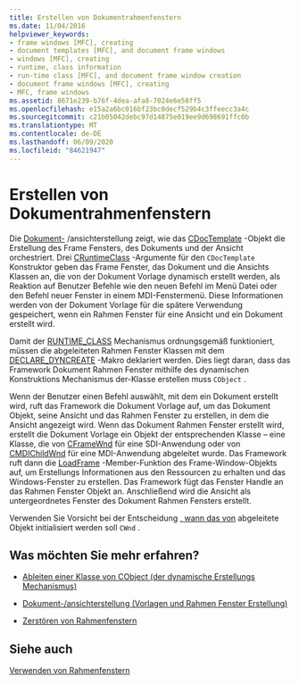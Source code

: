 ```yaml
---
title: Erstellen von Dokumentrahmenfenstern
ms.date: 11/04/2016
helpviewer_keywords:
- frame windows [MFC], creating
- document templates [MFC], and document frame windows
- windows [MFC], creating
- runtime, class information
- run-time class [MFC], and document frame window creation
- document frame windows [MFC], creating
- MFC, frame windows
ms.assetid: 8671e239-b76f-4dea-afa8-7024e6e58ff5
ms.openlocfilehash: e15a2a6bc016bf23bc0decf529b4c3ffeecc3a4c
ms.sourcegitcommit: c21b05042debc97d14875e019ee9d698691ffc0b
ms.translationtype: MT
ms.contentlocale: de-DE
ms.lasthandoff: 06/09/2020
ms.locfileid: "84621947"
---
```

# <a name="creating-document-frame-windows"></a>Erstellen von Dokumentrahmenfenstern

Die [Dokument-](document-view-creation.md) /ansichterstellung zeigt, wie das [CDocTemplate](reference/cdoctemplate-class.md) -Objekt die Erstellung des Frame Fensters, des Dokuments und der Ansicht orchestriert. Drei [CRuntimeClass](reference/cruntimeclass-structure.md) -Argumente für den `CDocTemplate` Konstruktor geben das Frame Fenster, das Dokument und die Ansichts Klassen an, die von der Dokument Vorlage dynamisch erstellt werden, als Reaktion auf Benutzer Befehle wie den neuen Befehl im Menü Datei oder den Befehl neuer Fenster in einem MDI-Fenstermenü. Diese Informationen werden von der Dokument Vorlage für die spätere Verwendung gespeichert, wenn ein Rahmen Fenster für eine Ansicht und ein Dokument erstellt wird.

Damit der [RUNTIME_CLASS](reference/run-time-object-model-services.md#runtime_class) Mechanismus ordnungsgemäß funktioniert, müssen die abgeleiteten Rahmen Fenster Klassen mit dem [DECLARE_DYNCREATE](reference/run-time-object-model-services.md#declare_dyncreate) -Makro deklariert werden. Dies liegt daran, dass das Framework Dokument Rahmen Fenster mithilfe des dynamischen Konstruktions Mechanismus der-Klasse erstellen muss `CObject` .

Wenn der Benutzer einen Befehl auswählt, mit dem ein Dokument erstellt wird, ruft das Framework die Dokument Vorlage auf, um das Dokument Objekt, seine Ansicht und das Rahmen Fenster zu erstellen, in dem die Ansicht angezeigt wird. Wenn das Dokument Rahmen Fenster erstellt wird, erstellt die Dokument Vorlage ein Objekt der entsprechenden Klasse – eine Klasse, die von [CFrameWnd](reference/cframewnd-class.md) für eine SDI-Anwendung oder von [CMDIChildWnd](reference/cmdichildwnd-class.md) für eine MDI-Anwendung abgeleitet wurde. Das Framework ruft dann die [LoadFrame](reference/cframewnd-class.md#loadframe) -Member-Funktion des Frame-Window-Objekts auf, um Erstellungs Informationen aus den Ressourcen zu erhalten und das Windows-Fenster zu erstellen. Das Framework fügt das Fenster Handle an das Rahmen Fenster Objekt an. Anschließend wird die Ansicht als untergeordnetes Fenster des Dokument Rahmen Fensters erstellt.

Verwenden Sie Vorsicht bei der Entscheidung [, wann das von](when-to-initialize-cwnd-objects.md) abgeleitete Objekt initialisiert werden soll `CWnd` .

## <a name="what-do-you-want-to-know-more-about"></a>Was möchten Sie mehr erfahren?

- [Ableiten einer Klasse von CObject (der dynamische Erstellungs Mechanismus)](deriving-a-class-from-cobject.md)

- [Dokument-/ansichterstellung (Vorlagen und Rahmen Fenster Erstellung)](document-view-creation.md)

- [Zerstören von Rahmenfenstern](destroying-frame-windows.md)

## <a name="see-also"></a>Siehe auch

[Verwenden von Rahmenfenstern](using-frame-windows.md)
